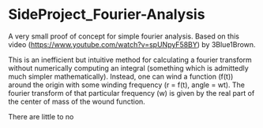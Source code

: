 # SideProject_Fourier-Analysis
A very small proof of concept for simple fourier analysis. Based on this video (https://www.youtube.com/watch?v=spUNpyF58BY) by 3Blue1Brown.

This is an inefficient but intuitive method for calculating a fourier transform without numerically computing an integral (something which is admittedly much simpler mathematically). Instead, one can wind a function (f(t)) around the origin with some winding frequency (r = f(t), angle = wt). The fourier transform of that particular frequency (w) is given by the real part of the center of mass of the wound function.

There are little to no 

